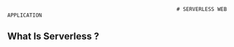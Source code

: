                                                           # SERVERLESS WEB APPLICATION

                                                           
## What Is Serverless ?
